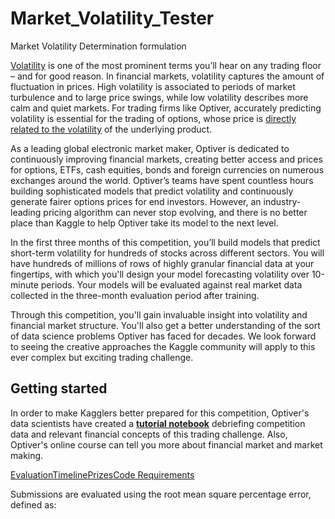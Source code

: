 # Market_Volatility_Tester

Market Volatility Determination formulation

[Volatility](https://www.optiver.com/insights/guides/options-volatility/) is one of the most prominent terms you’ll hear on any trading floor – and for good reason. In financial markets, volatility captures the amount of fluctuation in prices. High volatility is associated to periods of market turbulence and to large price swings, while low volatility describes more calm and quiet markets. For trading firms like Optiver, accurately predicting volatility is essential for the trading of options, whose price is [directly related to the volatility](https://www.optiver.com/insights/guides/options-pricing/) of the underlying product.

As a leading global electronic market maker, Optiver is dedicated to continuously improving financial markets, creating better access and prices for options, ETFs, cash equities, bonds and foreign currencies on numerous exchanges around the world. Optiver’s teams have spent countless hours building sophisticated models that predict volatility and continuously generate fairer options prices for end investors. However, an industry-leading pricing algorithm can never stop evolving, and there is no better place than Kaggle to help Optiver take its model to the next level.

In the first three months of this competition, you’ll build models that predict short-term volatility for hundreds of stocks across different sectors. You will have hundreds of millions of rows of highly granular financial data at your fingertips, with which you'll design your model forecasting volatility over 10-minute periods. Your models will be evaluated against real market data collected in the three-month evaluation period after training.

Through this competition, you'll gain invaluable insight into volatility and financial market structure. You'll also get a better understanding of the sort of data science problems Optiver has faced for decades. We look forward to seeing the creative approaches the Kaggle community will apply to this ever complex but exciting trading challenge.

## Getting started

In order to make Kagglers better prepared for this competition, Optiver's data scientists have created a [**tutorial notebook**](https://www.kaggle.com/jiashenliu/introduction-to-financial-concepts-and-data) debriefing competition data and relevant financial concepts of this trading challenge. Also, Optiver's online course can tell you more about financial market and market making.



[
Evaluation](https://www.kaggle.com/c/optiver-realized-volatility-prediction/overview/evaluation)[Timeline](https://www.kaggle.com/c/optiver-realized-volatility-prediction/overview/timeline)[Prizes](https://www.kaggle.com/c/optiver-realized-volatility-prediction/overview/prizes)[Code Requirements](https://www.kaggle.com/c/optiver-realized-volatility-prediction/overview/code-requirements)

Submissions are evaluated using the root mean square percentage error, defined as:
